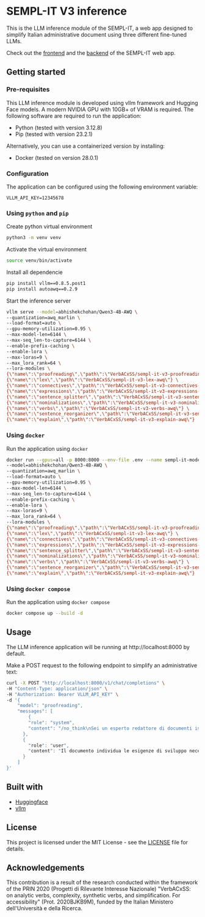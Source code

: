 # SEMPL-IT V3 inference
This is the LLM inference module of the SEMPL-IT, a web app designed to simplify Italian administrative document using three different fine-tuned LLMs.

Check out the [frontend](https://github.com/VerbACxSS/semp-it-v3-frontend) and the [backend](https://github.com/VerbACxSS/semp-it-v3-backend) of the SEMPL-IT web app.

## Getting started
### Pre-requisites
This LLM inference module is developed using vllm framework and Hugging Face models. A modern NVIDIA GPU with 10GB+ of VRAM is required. The following software are required to run the application:
* Python (tested with version 3.12.8)
* Pip (tested with version 23.2.1)

Alternatively, you can use a containerized version by installing:
* Docker (tested on version 28.0.1)

### Configuration
The application can be configured using the following environment variable:
```
VLLM_API_KEY=12345678
```

### Using `python` and `pip`
Create python virtual environment
```sh
python3 -m venv venv
```

Activate the virtual environment
```sh
source venv/bin/activate
```

Install all dependencie
```sh
pip install vllm==0.8.5.post1
pip install autoawq==0.2.9
```

Start the inference server
```sh
vllm serve --model=abhishekchohan/Qwen3-4B-AWQ \
--quantization=awq_marlin \
--load-format=auto \
--gpu-memory-utilization=0.95 \
--max-model-len=6144 \
--max-seq_len-to-capture=6144 \
--enable-prefix-caching \
--enable-lora \
--max-loras=9 \
--max_lora_rank=64 \
--lora-modules \
{\"name\":\"proofreading\",\"path\":\"VerbACxSS/sempl-it-v3-proofreading-awq\"} \
{\"name\":\"lex\",\"path\":\"VerbACxSS/sempl-it-v3-lex-awq\"} \
{\"name\":\"connectives\",\"path\":\"VerbACxSS/sempl-it-v3-connectives-awq\"} \
{\"name\":\"expressions\",\"path\":\"VerbACxSS/sempl-it-v3-expressions-awq\"} \
{\"name\":\"sentence_splitter\",\"path\":\"VerbACxSS/sempl-it-v3-sentence-splitter-awq\"} \
{\"name\":\"nominalizations\",\"path\":\"VerbACxSS/sempl-it-v3-nominalizations-awq\"} \
{\"name\":\"verbs\",\"path\":\"VerbACxSS/sempl-it-v3-verbs-awq\"} \
{\"name\":\"sentence_reorganizer\",\"path\":\"VerbACxSS/sempl-it-v3-sentence-reorganizer-awq\"} \
{\"name\":\"explain\",\"path\":\"VerbACxSS/sempl-it-v3-explain-awq\"}
```

### Using `docker`
Run the application using `docker`
```sh
docker run --gpus=all -p 8000:8000 --env-file .env --name sempl-it-models vllm/vllm-openai:v0.8.5.post1 \
--model=abhishekchohan/Qwen3-4B-AWQ \
--quantization=awq_marlin \
--load-format=auto \
--gpu-memory-utilization=0.95 \
--max-model-len=6144 \
--max-seq_len-to-capture=6144 \
--enable-prefix-caching \
--enable-lora \
--max-loras=9 \
--max_lora_rank=64 \
--lora-modules \
{\"name\":\"proofreading\",\"path\":\"VerbACxSS/sempl-it-v3-proofreading-awq\"} \
{\"name\":\"lex\",\"path\":\"VerbACxSS/sempl-it-v3-lex-awq\"} \
{\"name\":\"connectives\",\"path\":\"VerbACxSS/sempl-it-v3-connectives-awq\"} \
{\"name\":\"expressions\",\"path\":\"VerbACxSS/sempl-it-v3-expressions-awq\"} \
{\"name\":\"sentence_splitter\",\"path\":\"VerbACxSS/sempl-it-v3-sentence-splitter-awq\"} \
{\"name\":\"nominalizations\",\"path\":\"VerbACxSS/sempl-it-v3-nominalizations-awq\"} \
{\"name\":\"verbs\",\"path\":\"VerbACxSS/sempl-it-v3-verbs-awq\"} \
{\"name\":\"sentence_reorganizer\",\"path\":\"VerbACxSS/sempl-it-v3-sentence-reorganizer-awq\"} \
{\"name\":\"explain\",\"path\":\"VerbACxSS/sempl-it-v3-explain-awq\"}
```

### Using `docker compose`
Run the application using `docker compose`
```sh
docker compose up --build -d
```

## Usage
The LLM inference application will be running at http://localhost:8000 by default.

Make a POST request to the following endpoint to simplify an administrative text:
```sh
curl -X POST "http://localhost:8000/v1/chat/completions" \
-H "Content-Type: application/json" \
-H "Authorization: Bearer VLLM_API_KEY" \
-d '{
    "model": "proofreading",
    "messages": [
        {
        "role": "system",
        "content": "/no_think\nSei un esperto redattore di documenti istituzionali italiani.\n\nCorreggi gli errori ortografici, grammaticali, sintattici, di coesione, di punteggiatura e di preposizioni. **Non alterare il contenuto e lo stile del testo originale**.\n\n# Steps\n1. Leggi attentamente il testo istituzionale fornito.\n2. Identifica gli errori di ortografia, grammatica, sintassi, coesione, punteggiatura e preposizioni.\n3. Correggi gli errori individuati.\n\n# Output Format\nIl testo corretto con la stessa formattazione e suddivisione in paragrafi dell'originale.\n\n# Notes\n- Il testo fornito può essere complesso e richiede attenzione ai dettagli."
      },
      {
        "role": "user",
        "content": "Il documento individua le esigenze di sviluppo necessarie per assicurare che i principi delineati dalla Legge Regionale 23 dicembre 2004, n. 29 e dai successivi atti normativi, sulla essenziale funzione della ricerca e innovazione nelle Aziende Sanitarie della Regione Emilia-Romagna, si traducano in azioni concrete nel Servizio Sanitario Regionale.\n\nAlla luce delle evidenze della letteratura internazionale, delle indicazioni della normativa nazionale e della valutazione di quanto già attuato a livello regionale negli anni passati, vengono individuati gli obiettivi di sviluppo e le linee per il raggiungimento dei suddetti obiettivi."
      }
    ]
}'
```
## Built with
* [Huggingface](https://huggingface.co/)
* [vllm](https://github.com/vllm-project/vllm)

## License
This project is licensed under the MIT License - see the [LICENSE](LICENSE) file for details.

## Acknowledgements
This contribution is a result of the research conducted within the framework of the PRIN 2020 (Progetti di Rilevante Interesse Nazionale) "VerbACxSS: on analytic verbs, complexity, synthetic verbs, and simplification. For accessibility" (Prot. 2020BJKB9M), funded by the Italian Ministero dell'Università e della Ricerca.